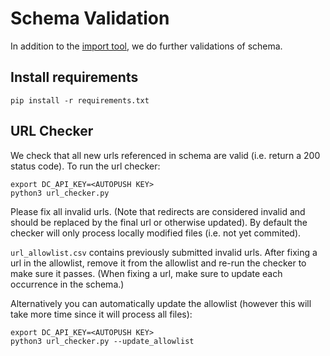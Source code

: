 # Schema Validation

In addition to the [import tool](https://github.com/datacommonsorg/import), we
do further validations of schema.

## Install requirements

```
pip install -r requirements.txt
```

## URL Checker

We check that all new urls referenced in schema are valid (i.e. return a 200
status code). To run the url checker:

```
export DC_API_KEY=<AUTOPUSH KEY>
python3 url_checker.py
```

Please fix all invalid urls. (Note that redirects are considered invalid and
should be replaced by the final url or otherwise updated). By default the
checker will only process locally modified files (i.e. not yet commited).

`url_allowlist.csv` contains previously submitted invalid urls. After fixing a
url in the allowlist, remove it from the allowlist and re-run the checker to
make sure it passes. (When fixing a url, make sure to update each occurrence in
the schema.)

Alternatively you can automatically update the allowlist (however this will take
more time since it will process all files):

```
export DC_API_KEY=<AUTOPUSH KEY>
python3 url_checker.py --update_allowlist
```
